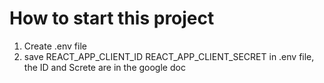 # How to start this project

1. Create .env file
2. save REACT_APP_CLIENT_ID  REACT_APP_CLIENT_SECRET in .env file, the ID and Screte are in the google doc

